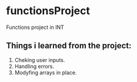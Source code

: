 # functionsProject
Functions project in INT
## Things i learned from the project:
1. Cheking user inputs.
2. Handling errors.
3. Modyfing arrays in place.
